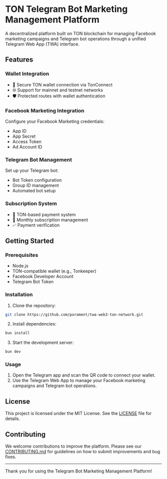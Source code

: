 # TON Telegram Bot Marketing Management Platform

A decentralized platform built on TON blockchain for managing Facebook marketing campaigns and Telegram bot operations through a unified Telegram Web App (TWA) interface.

## Features

### Wallet Integration
- 🔐 Secure TON wallet connection via TonConnect
- 🌐 Support for mainnet and testnet networks
- 🛡️ Protected routes with wallet authentication

### Facebook Marketing Integration
Configure your Facebook Marketing credentials:
- App ID
- App Secret
- Access Token
- Ad Account ID

### Telegram Bot Management
Set up your Telegram bot:
- Bot Token configuration
- Group ID management
- Automated bot setup

### Subscription System
- 💎 TON-based payment system
- 📅 Monthly subscription management
- ✅ Payment verification

## Getting Started

### Prerequisites
- Node.js
- TON-compatible wallet (e.g., Tonkeeper)
- Facebook Developer Account
- Telegram Bot Token

### Installation

1. Clone the repository:
```bash
git clone https://github.com/porament/twa-web3-ton-network.git
```

2. Install dependencies:
```bash
bun install
```

3. Start the development server:
```bash
bun dev
```

### Usage

1. Open the Telegram app and scan the QR code to connect your wallet.
2. Use the Telegram Web App to manage your Facebook marketing campaigns and Telegram bot operations.

## License

This project is licensed under the MIT License. See the [LICENSE](LICENSE) file for details.

## Contributing

We welcome contributions to improve the platform. Please see our [CONTRIBUTING.md](CONTRIBUTING.md) for guidelines on how to submit improvements and bug fixes.


---

Thank you for using the Telegram Bot Marketing Management Platform!
